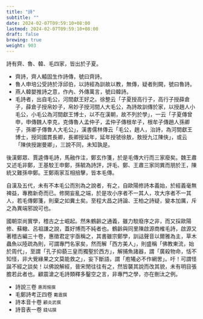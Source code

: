 ```yaml
---
title: "詩"
subtitle: ""
date: 2024-02-07T09:59:10+08:00
lastmod: 2024-02-07T09:59:10+08:00
draft: false
brewing: true
weight: 903
---
```



詩有齊、魯、韓、毛四家，皆出於子夏。

- 齊詩，齊人轅固生作詩傳，號曰齊詩。
- 魯人申培公受詩於浮邱伯，以詩經為訓故以教，無傳，疑者則闕，號曰魯詩。
- 燕人韓嬰推詩之意，作內、外傳萬言，號曰韓詩。
- 毛詩者，出自毛公，河間獻王好之。徐整云「子夏授高行子，高行子授薛倉子，薛倉子授帛妙子，帛妙子授河間人大毛公，為詩故訓傳於家，以授趙人小毛公，小毛公為河間獻王博士，以不在漢朝，故不列於學」，一云「子夏傳曾申，申傳魏人李克，克傳魯人孟仲子，孟仲子傳根牟子，根牟子傳趙人孫卿子，孫卿子傳魯人大毛公」，漢書儒林傳云「毛公，趙人，治詩，為河間獻王博士，授同國貫長卿，長卿授延年，延年授虢徐敖，敖授九江陳俠」，或云「陳俠授謝曼卿」，三說不同，未知孰是。

後漢鄭眾、賈逵傳毛詩，馬融作注，鄭玄作箋，於是毛傳大行而三家廢矣。魏王肅又述毛非鄭，王基駮王申鄭，孫毓為詩評，評毛、鄭、王肅三家同異而朋於王，陳統又難孫申鄭。王鄭兩家互相掊擊，皆本毛傳。

自漢及五代，未有不本毛公而別為之說者，有之，自歐陽修詩本義始，於經義毫無裨益，專務新奇而已。修開妄亂之端，於是攻小序者不一其人，攻大序者不一其人，若毛傳鄭箋，則棄之如糞土矣。至程大昌之詩論、王柏之詩疑，變本加厲，斥之為異端邪說可也。

國朝崇尚實學，稽古之士崛起。然朱鶴齡之通義，雖力駮廢序之非，而又採歐陽修、蘇轍、呂祖謙之說，蓋好博而不純者也。鶴齡與同里陳啟源商榷毛詩，啟源又著稽古編三十卷，惠徵君定宇亟稱之，其書雖宗鄭學，訓詁聲音以爾雅為主，草木蟲魚以陸疏為則，可謂專門名家矣，然而解「西方美人」，則盛稱「佛教東流，始於周代」，至謂「孔子抑藐三皇而獨聖於西方」，解捕魚諸器，謂「廣殺物命，恬不知怪，非大覺緣果之文莫能救之」，妄下斷語，謂「庖犧必不作網罟」。吁！可謂怪誕不經之談矣！以佛說解經，晉宋閒往往有之，然皆襲其說而改其貌，未有明目張膽若此者也。顧震滄之毛詩類釋多鑿空之言，非專門之學，亦在刪汰之例。

- 詩說三卷 <small>惠周惕撰</small>
- 毛鄭詩考正四卷 <small>戴震撰</small>
- 詩本音十卷 <small>顧炎武撰</small>
- 詩音表一卷 <small>錢坫撰</small>